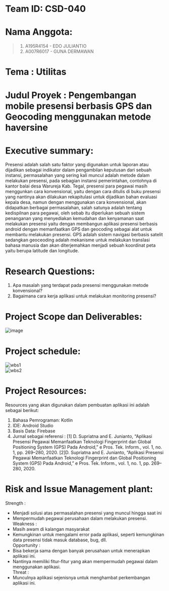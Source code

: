 # Team ID: CSD-040  
# Nama Anggota:
> 1.	A195R4154 - EDO JULIANTIO
> 2.	A007R6017 - GUNA DERMAWAN
# Tema		: Utilitas
# Judul Proyek	: Pengembangan mobile presensi berbasis GPS dan Geocoding menggunakan metode haversine
# Executive summary: 
Presensi adalah salah satu faktor yang digunakan untuk laporan atau dijadikan sebagai indikator dalam pengambilan keputusan dari sebuah instansi, permasalahan yang sering kali muncul adalah metode dalam melakukan presensi, pada sebagian instansi pemerintahan, contohnya di kantor balai desa Warureja Kab. Tegal, presensi para pegawai masih menggunkan cara konvensional, yaitu dengan cara ditulis di buku presensi yang nantinya akan dilakukan rekapitulasi untuk dijadikan bahan evaluasi kepala desa, namun dengan menggunakan cara konvensional, akan didapatkan berbagai permasalahan, salah satunya adalah tentang kedispilnan para pegawai, oleh sebab itu diperlukan sebuah sistem penanganan yang menyediakan kemudahan dan kenyamanan saat melakukan presensi yaitu dengan membangun aplikasi presensi berbasis android dengan memanfaatkan GPS dan geocoding sebagai alat untuk membantu melakukan presensi. GPS adalah sistem navigasi berbasis satelit sedangkan geoceoding adalah mekanisme untuk melakukan translasi bahasa manusia dan akan diterjemahkan menjadi sebuah koordinat peta yaitu berupa latitude dan longitude.
# Research Questions:
1.	Apa masalah yang terdapat pada presensi menggunakan metode konvensional?
2.	Bagaimana cara kerja aplikasi untuk melakukan monitoring presensi?

# Project Scope dan Deliverables:
![image](https://user-images.githubusercontent.com/53375007/142345690-d425ca6d-f4ce-49d8-8f6b-d82c164eb6ad.png)
# Project schedule:
![wbs1](https://user-images.githubusercontent.com/53375007/142764393-69848376-1fe2-4ae1-8417-2da0fffc0c96.png)  
![wbs2](https://user-images.githubusercontent.com/53375007/142764394-268420d7-6894-4704-85f0-3f132c40c085.png)

# Project Resources:
Resources yang akan digunakan dalam pembuatan aplikasi ini adalah sebagai berikut:
1.	Bahasa Pemrograman: Kotlin 
2.	IDE: Android Studio
3.	Basis Data: Firebase
4.	Jurnal sebagai referensi :
	[1]	D. Supriatna and E. Junianto, “Aplikasi Presensi Pegawai Memanfaatkan Teknologi Fingerprint dan Global Positioning System (GPS) Pada Android,” e Pros. Tek. Inform., vol. 1, no. 1, pp. 269–280, 2020.
[2]D. Supriatna and E. Junianto, “Aplikasi Presensi Pegawai Memanfaatkan Teknologi Fingerprint dan Global Positioning System (GPS) Pada Android,” e Pros. Tek. Inform., vol. 1, no. 1, pp. 269–280, 2020.
# Risk and Issue Management plant:
Strength :   
-	Menjadi solusi atas permasalahan presensi yang muncul hingga saat ini  
-	Mempermudah pegawai perusahaan dalam melakukan presensi.  
Weakness :  
-	Masih awam di kalangan masyarakat  
-	Kemungkinan untuk mengalami error pada aplikasi, seperti kemungkinan data presensi tidak masuk database, bug, dll.  
Opportunity :  
-	Bisa bekerja sama dengan banyak perusahaan untuk menerapkan aplikasi ini.  
-	Nantinya memiliki fitur-fitur yang akan mempermudah pegawai dalam menggunakan aplikasi.  
Threat :    
-	Munculnya aplikasi sejenisnya untuk menghambat perkembangan aplikasi ini.  









